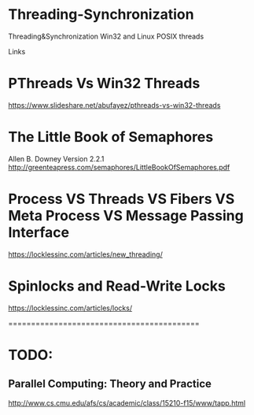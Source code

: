 # Threading-Synchronization
Threading&amp;Synchronization  Win32 and Linux POSIX threads



Links

# PThreads Vs Win32 Threads
https://www.slideshare.net/abufayez/pthreads-vs-win32-threads

# The Little Book of Semaphores
Allen B. Downey
Version 2.2.1
http://greenteapress.com/semaphores/LittleBookOfSemaphores.pdf


# Process VS Threads VS Fibers VS Meta Process VS Message Passing Interface
https://locklessinc.com/articles/new_threading/

# Spinlocks and Read-Write Locks
https://locklessinc.com/articles/locks/






==========================================
# TODO:
  ## Parallel Computing: Theory and Practice
http://www.cs.cmu.edu/afs/cs/academic/class/15210-f15/www/tapp.html

